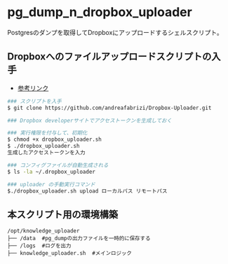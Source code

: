 # pg_dump_n_dropbox_uploader

Postgresのダンプを取得してDropboxにアップロードするシェルスクリプト。

## Dropboxへのファイルアップロードスクリプトの入手

- [参考リンク](https://github.com/andreafabrizi/Dropbox-Uploader)

```sh
### スクリプトを入手
$ git clone https://github.com/andreafabrizi/Dropbox-Uploader.git

### Dropbox developerサイトでアクセストークンを生成しておく

### 実行権限を付与して、初期化
$ chmod +x dropbox_uploader.sh
$ ./dropbox_uploader.sh
生成したアクセストークンを入力

### コンフィグファイルが自動生成される
$ ls -la ~/.dropbox_uploader

### uploader の手動実行コマンド
$./dropbox_uploader.sh upload ローカルパス リモートパス
```

## 本スクリプト用の環境構築

```
/opt/knowledge_uploader
├── /data  #pg_dumpの出力ファイルを一時的に保存する
├── /logs  #ログを出力
├── knowledge_uploader.sh  #メインロジック

```
